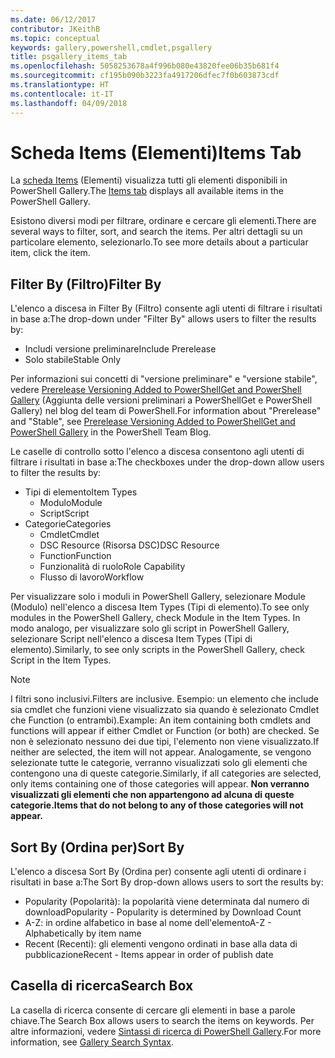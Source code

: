 ```yaml
---
ms.date: 06/12/2017
contributor: JKeithB
ms.topic: conceptual
keywords: gallery,powershell,cmdlet,psgallery
title: psgallery_items_tab
ms.openlocfilehash: 5058253678a4f996b080e43820fee06b35b681f4
ms.sourcegitcommit: cf195b090b3223fa4917206dfec7f0b603873cdf
ms.translationtype: HT
ms.contentlocale: it-IT
ms.lasthandoff: 04/09/2018
---
```

# <a name="items-tab"></a><span data-ttu-id="ab665-103">Scheda Items (Elementi)</span><span class="sxs-lookup"><span data-stu-id="ab665-103">Items Tab</span></span>

<span data-ttu-id="ab665-104">La [scheda Items](https://www.powershellgallery.com/items) (Elementi) visualizza tutti gli elementi disponibili in PowerShell Gallery.</span><span class="sxs-lookup"><span data-stu-id="ab665-104">The [Items tab](https://www.powershellgallery.com/items) displays all available items in the PowerShell Gallery.</span></span>

<span data-ttu-id="ab665-105">Esistono diversi modi per filtrare, ordinare e cercare gli elementi.</span><span class="sxs-lookup"><span data-stu-id="ab665-105">There are several ways to filter, sort, and search the items.</span></span>
<span data-ttu-id="ab665-106">Per altri dettagli su un particolare elemento, selezionarlo.</span><span class="sxs-lookup"><span data-stu-id="ab665-106">To see more details about a particular item, click the item.</span></span>

## <a name="filter-by"></a><span data-ttu-id="ab665-107">Filter By (Filtro)</span><span class="sxs-lookup"><span data-stu-id="ab665-107">Filter By</span></span>

<span data-ttu-id="ab665-108">L'elenco a discesa in Filter By (Filtro) consente agli utenti di filtrare i risultati in base a:</span><span class="sxs-lookup"><span data-stu-id="ab665-108">The drop-down under "Filter By" allows users to filter the results by:</span></span>
* <span data-ttu-id="ab665-109">Includi versione preliminare</span><span class="sxs-lookup"><span data-stu-id="ab665-109">Include Prerelease</span></span>
* <span data-ttu-id="ab665-110">Solo stabile</span><span class="sxs-lookup"><span data-stu-id="ab665-110">Stable Only</span></span>

<span data-ttu-id="ab665-111">Per informazioni sui concetti di "versione preliminare" e "versione stabile", vedere [Prerelease Versioning Added to PowerShellGet and PowerShell Gallery](https://blogs.msdn.microsoft.com/powershell/2017/12/05/prerelease-versioning-added-to-powershellget-and-powershell-gallery/) (Aggiunta delle versioni preliminari a PowerShellGet e PowerShell Gallery) nel blog del team di PowerShell.</span><span class="sxs-lookup"><span data-stu-id="ab665-111">For information about "Prerelease" and "Stable", see [Prerelease Versioning Added to PowerShellGet and PowerShell Gallery](https://blogs.msdn.microsoft.com/powershell/2017/12/05/prerelease-versioning-added-to-powershellget-and-powershell-gallery/) in the PowerShell Team Blog.</span></span>

<span data-ttu-id="ab665-112">Le caselle di controllo sotto l'elenco a discesa consentono agli utenti di filtrare i risultati in base a:</span><span class="sxs-lookup"><span data-stu-id="ab665-112">The checkboxes under the drop-down allow users to filter the results by:</span></span>
* <span data-ttu-id="ab665-113">Tipi di elemento</span><span class="sxs-lookup"><span data-stu-id="ab665-113">Item Types</span></span>
  - <span data-ttu-id="ab665-114">Modulo</span><span class="sxs-lookup"><span data-stu-id="ab665-114">Module</span></span>
  - <span data-ttu-id="ab665-115">Script</span><span class="sxs-lookup"><span data-stu-id="ab665-115">Script</span></span>
* <span data-ttu-id="ab665-116">Categorie</span><span class="sxs-lookup"><span data-stu-id="ab665-116">Categories</span></span>
  - <span data-ttu-id="ab665-117">Cmdlet</span><span class="sxs-lookup"><span data-stu-id="ab665-117">Cmdlet</span></span>
  - <span data-ttu-id="ab665-118">DSC Resource (Risorsa DSC)</span><span class="sxs-lookup"><span data-stu-id="ab665-118">DSC Resource</span></span>
  - <span data-ttu-id="ab665-119">Function</span><span class="sxs-lookup"><span data-stu-id="ab665-119">Function</span></span>
  - <span data-ttu-id="ab665-120">Funzionalità di ruolo</span><span class="sxs-lookup"><span data-stu-id="ab665-120">Role Capability</span></span>
  - <span data-ttu-id="ab665-121">Flusso di lavoro</span><span class="sxs-lookup"><span data-stu-id="ab665-121">Workflow</span></span>

<span data-ttu-id="ab665-122">Per visualizzare solo i moduli in PowerShell Gallery, selezionare Module (Modulo) nell'elenco a discesa Item Types (Tipi di elemento).</span><span class="sxs-lookup"><span data-stu-id="ab665-122">To see only modules in the PowerShell Gallery, check Module in the Item Types.</span></span>
<span data-ttu-id="ab665-123">In modo analogo, per visualizzare solo gli script in PowerShell Gallery, selezionare Script nell'elenco a discesa Item Types (Tipi di elemento).</span><span class="sxs-lookup"><span data-stu-id="ab665-123">Similarly, to see only scripts in the PowerShell Gallery, check Script in the Item Types.</span></span>

> [!NOTE]
> <span data-ttu-id="ab665-124">I filtri sono inclusivi.</span><span class="sxs-lookup"><span data-stu-id="ab665-124">Filters are inclusive.</span></span>
> <span data-ttu-id="ab665-125">Esempio: un elemento che include sia cmdlet che funzioni viene visualizzato sia quando è selezionato Cmdlet che Function (o entrambi).</span><span class="sxs-lookup"><span data-stu-id="ab665-125">Example: An item containing both cmdlets and functions will appear if either Cmdlet or Function (or both) are checked.</span></span>
> <span data-ttu-id="ab665-126">Se non è selezionato nessuno dei due tipi, l'elemento non viene visualizzato.</span><span class="sxs-lookup"><span data-stu-id="ab665-126">If neither are selected, the item will not appear.</span></span>
> <span data-ttu-id="ab665-127">Analogamente, se vengono selezionate tutte le categorie, verranno visualizzati solo gli elementi che contengono una di queste categorie.</span><span class="sxs-lookup"><span data-stu-id="ab665-127">Similarly, if all categories are selected, only items containing one of those categories will appear.</span></span>
> <span data-ttu-id="ab665-128">**Non verranno visualizzati gli elementi che non appartengono ad alcuna di queste categorie.**</span><span class="sxs-lookup"><span data-stu-id="ab665-128">**Items that do not belong to any of those categories will not appear.**</span></span>

## <a name="sort-by"></a><span data-ttu-id="ab665-129">Sort By (Ordina per)</span><span class="sxs-lookup"><span data-stu-id="ab665-129">Sort By</span></span>

<span data-ttu-id="ab665-130">L'elenco a discesa Sort By (Ordina per) consente agli utenti di ordinare i risultati in base a:</span><span class="sxs-lookup"><span data-stu-id="ab665-130">The Sort By drop-down allows users to sort the results by:</span></span>
* <span data-ttu-id="ab665-131">Popularity (Popolarità): la popolarità viene determinata dal numero di download</span><span class="sxs-lookup"><span data-stu-id="ab665-131">Popularity - Popularity is determined by Download Count</span></span>
* <span data-ttu-id="ab665-132">A-Z: in ordine alfabetico in base al nome dell'elemento</span><span class="sxs-lookup"><span data-stu-id="ab665-132">A-Z - Alphabetically by item name</span></span>
* <span data-ttu-id="ab665-133">Recent (Recenti): gli elementi vengono ordinati in base alla data di pubblicazione</span><span class="sxs-lookup"><span data-stu-id="ab665-133">Recent - Items appear in order of publish date</span></span>

## <a name="search-box"></a><span data-ttu-id="ab665-134">Casella di ricerca</span><span class="sxs-lookup"><span data-stu-id="ab665-134">Search Box</span></span>

<span data-ttu-id="ab665-135">La casella di ricerca consente di cercare gli elementi in base a parole chiave.</span><span class="sxs-lookup"><span data-stu-id="ab665-135">The Search Box allows users to search the items on keywords.</span></span>
<span data-ttu-id="ab665-136">Per altre informazioni, vedere [Sintassi di ricerca di PowerShell Gallery](psgallery_search_syntax.md).</span><span class="sxs-lookup"><span data-stu-id="ab665-136">For more information, see [Gallery Search Syntax](psgallery_search_syntax.md).</span></span>